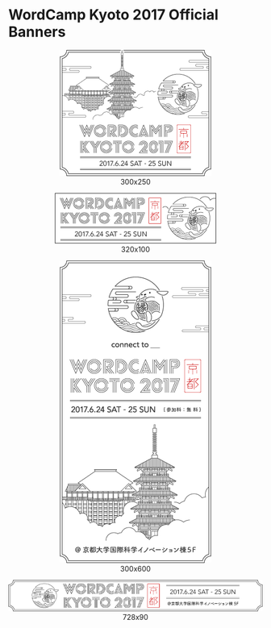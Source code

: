 # WordCamp Kyoto 2017 Official Banners

<p align="center"><img src="https://raw.githubusercontent.com/wckyoto2017/banner/master/png/banner-300x250.png" alt="300x250"><br>
300x250</p>

<p align="center"><img src="https://raw.githubusercontent.com/wckyoto2017/banner/master/png/banner-320x100.png" alt="320x100"><br>
320x100</p>

<p align="center"><img src="https://raw.githubusercontent.com/wckyoto2017/banner/master/png/banner-300x600.png" alt="300x600"><br>
300x600</p>

<p align="center"><img src="https://raw.githubusercontent.com/wckyoto2017/banner/master/png/banner-728x90.png" alt="728x90"><br>
728x90</p>
